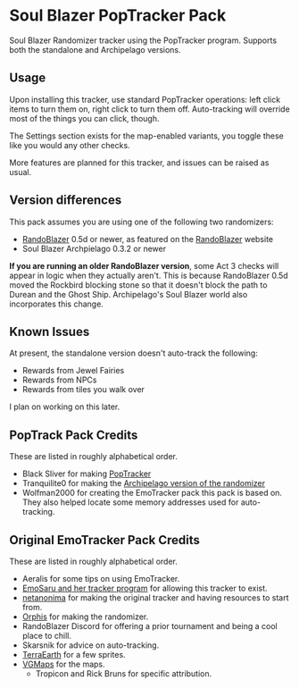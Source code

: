 # Soul Blazer PopTracker Pack
Soul Blazer Randomizer tracker using the PopTracker program.  Supports both the standalone and Archipelago versions.

## Usage

Upon installing this tracker, use standard PopTracker operations: left click items to turn them on, right click to turn them off.
Auto-tracking will override most of the things you can click, though.

The Settings section exists for the map-enabled variants, you toggle these like you would any other checks.

More features are planned for this tracker, and issues can be raised as usual.

## Version differences

This pack assumes you are using one of the following two randomizers:

* [RandoBlazer](https://github.com/randoblazer/RandoBlazer) 0.5d or newer, as featured on the [RandoBlazer](https://randoblazer.com/) website
* Soul Blazer Archpielago 0.3.2 or newer

**If you are running an older RandoBlazer version**, some Act 3 checks will appear in logic when they actually aren't.  This is because RandoBlazer 0.5d moved the Rockbird blocking stone so that it doesn't block the path to Durean and the Ghost Ship.  Archipelago's Soul Blazer world also incorporates this change.

## Known Issues

At present, the standalone version doesn't auto-track the following:

* Rewards from Jewel Fairies
* Rewards from NPCs
* Rewards from tiles you walk over

I plan on working on this later.

## PopTrack Pack Credits

These are listed in roughly alphabetical order.

* Black Sliver for making [PopTracker](https://github.com/black-sliver/PopTracker)
* Tranquilite0 for making the [Archipelago version of the randomizer](https://github.com/Tranquilite0/Archipelago-SoulBlazer)
* Wolfman2000 for creating the EmoTracker pack this pack is based on. They also helped locate some memory addresses used for auto-tracking.

## Original EmoTracker Pack Credits

These are listed in roughly alphabetical order.

* Aeralis for some tips on using EmoTracker.
* [EmoSaru and her tracker program](https://emotracker.net/) for allowing this tracker to exist.
* [netanonima](https://www.twitch.tv/netanonima) for making the original tracker and having resources to start from.
* [Orphis](https://randoblazer.orphis.net/) for making the randomizer.
* RandoBlazer Discord for offering a prior tournament and being a cool place to chill.
* Skarsnik for advice on auto-tracking.
* [TerraEarth](https://www.terraearth.com/soul-blazer/) for a few sprites.
* [VGMaps](https://www.vgmaps.com/) for the maps.
  * Tropicon and Rick Bruns for specific attribution.
